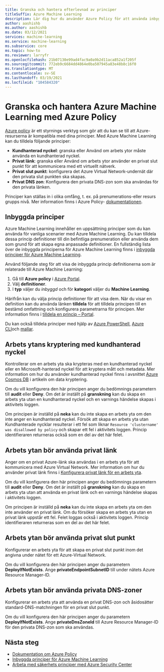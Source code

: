 ```yaml
---
title: Granska och hantera efterlevnad av principer
titleSuffix: Azure Machine Learning
description: Lär dig hur du använder Azure Policy för att använda inbyggda principer för Azure Machine Learning för att se till att dina arbets ytor är kompatibla med dina krav.
author: aashishb
ms.author: aashishb
ms.date: 03/12/2021
services: machine-learning
ms.service: machine-learning
ms.subservice: core
ms.topic: how-to
ms.reviewer: larryfr
ms.openlocfilehash: 21b07130e99ad4fac9a0a9b2d11aca852a1f205f
ms.sourcegitcommit: 772eb9c6684dd4864e0ba507945a83e48b8c16f0
ms.translationtype: MT
ms.contentlocale: sv-SE
ms.lasthandoff: 03/19/2021
ms.locfileid: "104584320"
---
```

# <a name="audit-and-manage-azure-machine-learning-using-azure-policy"></a>Granska och hantera Azure Machine Learning med Azure Policy

[Azure policy](../governance/policy/index.yml) är ett styrnings verktyg som gör att du kan se till att Azure-resurserna är kompatibla med dina principer. Med Azure Machine Learning kan du tilldela följande principer:

* **Kundhanterad nyckel**: granska eller Använd om arbets ytor måste använda en kundhanterad nyckel.
* **Privat länk**: granska eller Använd om arbets ytor använder en privat slut punkt för att kommunicera med ett virtuellt nätverk.
* **Privat slut punkt**: konfigurera det Azure Virtual Network-undernät där den privata slut punkten ska skapas.
* **Privat DNS zon**: Konfigurera den privata DNS-zon som ska användas för den privata länken.

Principer kan ställas in i olika omfång, t. ex. på prenumerations-eller resurs grupps nivå. Mer information finns i Azure Policy- [dokumentationen](../governance/policy/overview.md).

## <a name="built-in-policies"></a>Inbyggda principer

Azure Machine Learning innehåller en uppsättning principer som du kan använda för vanliga scenarier med Azure Machine Learning. Du kan tilldela dessa princip definitioner till din befintliga prenumeration eller använda dem som grund för att skapa egna anpassade definitioner. En fullständig lista över de inbyggda principerna för Azure Machine Learning finns i [inbyggda principer för Azure Machine Learning](../governance/policy/samples/built-in-policies.md#machine-learning).

Använd följande steg för att visa de inbyggda princip definitionerna som är relaterade till Azure Machine Learning:

1. Gå till __Azure policy__ i [Azure Portal](https://portal.azure.com).
1. Välj __definitioner__.
1. I __typ__ väljer du _inbyggd_ och för __kategori__ väljer du __Machine Learning__.

Härifrån kan du välja princip definitioner för att visa dem. När du visar en definition kan du använda länken __tilldela__ för att tilldela principen till en bestämd omfattning och konfigurera parametrarna för principen. Mer information finns i [tilldela en princip – Portal](../governance/policy/assign-policy-portal.md).

Du kan också tilldela principer med hjälp av [Azure PowerShell](../governance/policy/assign-policy-powershell.md), [Azure CLI](../governance/policy/assign-policy-azurecli.md)och [mallar](../governance/policy/assign-policy-template.md).

## <a name="workspace-encryption-with-customer-managed-key"></a>Arbets ytans kryptering med kundhanterad nyckel

Kontrollerar om en arbets yta ska krypteras med en kundhanterad nyckel eller en Microsoft-hanterad nyckel för att kryptera mått och metadata. Mer information om hur du använder kundhanterad nyckel finns i avsnittet [Azure Cosmos DB](concept-data-encryption.md#azure-cosmos-db) i artikeln om data kryptering.

Om du vill konfigurera den här principen anger du bedömnings parametern till __audit__ eller __Deny__. Om det är inställt på __granskning__ kan du skapa en arbets yta utan en kundhanterad nyckel och en varnings händelse skapas i aktivitets loggen.

Om principen är inställd på __neka__ kan du inte skapa en arbets yta om den inte anger en kundhanterad nyckel. Försök att skapa en arbets yta utan Kundhanterade nycklar resulterar i ett fel som liknar `Resource 'clustername' was disallowed by policy` och skapar ett fel i aktivitets loggen. Princip identifieraren returneras också som en del av det här felet.

## <a name="workspace-should-use-private-link"></a>Arbets ytan bör använda privat länk

Anger om en privat Azure-länk ska användas i en arbets yta för att kommunicera med Azure Virtual Network. Mer information om hur du använder privat länk finns i [Konfigurera privat länk för en arbets yta](how-to-configure-private-link.md).

Om du vill konfigurera den här principen anger du bedömnings parametern till __audit__ eller __Deny__. Om det är inställt på __granskning__ kan du skapa en arbets yta utan att använda en privat länk och en varnings händelse skapas i aktivitets loggen.

Om principen är inställd på __neka__ kan du inte skapa en arbets yta om den inte använder en privat länk. Om du försöker skapa en arbets yta utan en privat länk uppstår ett fel. Felet loggas också i aktivitets loggen. Princip identifieraren returneras som en del av det här felet.

## <a name="workspace-should-use-private-endpoint"></a>Arbets ytan bör använda privat slut punkt

Konfigurerar en arbets yta för att skapa en privat slut punkt inom det angivna under nätet för ett Azure-Virtual Network.

Om du vill konfigurera den här principen anger du parametern __DeployIfNotExists__. Ange __privateEndpointSubnetID__ till under nätets Azure Resource Manager-ID.
## <a name="workspace-should-use-private-dns-zones"></a>Arbets ytan bör använda privata DNS-zoner

Konfigurerar en arbets yta att använda en privat DNS-zon och åsidosätter standard-DNS-matchningen för en privat slut punkt.

Om du vill konfigurera den här principen anger du parametern __DeployIfNotExists__. Ange __privateDnsZoneId__ till Azure Resource Manager-ID för den privata DNS-zon som ska användas. 

## <a name="next-steps"></a>Nästa steg

* [Dokumentation om Azure Policy](../governance/policy/overview.md)
* [Inbyggda principer för Azure Machine Learning](policy-reference.md)
* [Arbeta med säkerhets principer med Azure Security Center](../security-center/tutorial-security-policy.md)